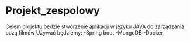 # Projekt_zespolowy
Celem projektu będzie stworzenie aplikacji w języku JAVA do zarządzania bazą filmów 
Używać będziemy:
  -Spring boot
  -MongoDB
  -Docker
